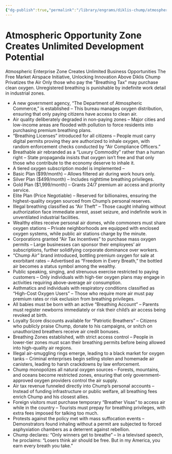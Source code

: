 ```yaml
---
{"dg-publish":true,"permalink":"/library/engrams/diklis-chump/atmospheric-opportunity-zone-creates-unlimited-development-potential/","tags":["DC/Global-Destruction","DC/AS1"]}
---
```


# Atmospheric Opportunity Zone Creates Unlimited Development Potential
Atmospheric Enterprise Zone Creates Unlimited Business Opportunities
The Free Market Airspace Initiative, Unlocking Innovation Above
Diklis Chump Privatizes the Air
Only those who pay the "Breathing Tax" may purchase clean oxygen.
Unregistered breathing is punishable by indefinite work detail in industrial zones.
- A new government agency, “The Department of Atmospheric Commerce,” is established – This bureau manages oxygen distribution, ensuring that only paying citizens have access to clean air.
- Air quality deliberately degraded in non-paying zones – Major cities and low-income areas are flooded with pollution to force residents into purchasing premium breathing plans.
- “Breathing Licenses” introduced for all citizens – People must carry digital permits proving they are authorized to inhale oxygen, with random enforcement checks conducted by “Air Compliance Officers.”
- Breathable air rebranded as a “Luxury Commodity” rather than a human right – State propaganda insists that oxygen isn’t free and that only those who contribute to the economy deserve to inhale it.
- A tiered oxygen subscription model is implemented –
- Basic Plan ($99/month) – Allows filtered air during work hours only.
- Silver Plan ($499/month) – Includes nighttime breathing privileges.
- Gold Plan ($1,999/month) – Grants 24/7 premium air access and priority service.
- Elite Plan (Price Negotiable) – Reserved for billionaires, ensuring the highest-quality oxygen sourced from Chump’s personal reserves.
- Illegal breathing classified as “Air Theft” – Those caught inhaling without authorization face immediate arrest, asset seizure, and indefinite work in unventilated industrial facilities.
- Wealthy elites receive personal air domes, while commoners must share oxygen stations – Private neighborhoods are equipped with enclosed oxygen systems, while public air stations charge by the minute.
- Corporations granted “Air Tax Incentives” to purchase mass oxygen permits – Large businesses can sponsor their employees’ air subscriptions, further solidifying corporate dominance over workers.
- “Chump Air” brand introduced, bottling premium oxygen for sale at exorbitant rates – Advertised as “Freedom in Every Breath,” the bottled air becomes a status symbol among the wealthy.
- Public speaking, singing, and strenuous exercise restricted to paying customers – Only individuals with high-tier oxygen plans may engage in activities requiring above-average air consumption.
- Asthmatics and individuals with respiratory conditions classified as “High-Cost Oxygen Users” – Those who require more air must pay premium rates or risk exclusion from breathing privileges.
- All babies must be born with an active “Breathing Account” – Parents must register newborns immediately or risk their child’s air access being revoked at birth.
- Loyalty Score discounts available for “Patriotic Breathers” – Citizens who publicly praise Chump, donate to his campaigns, or snitch on unauthorized breathers receive air credit bonuses.
- Breathing Zones established, with strict access control – People in lower-tier zones must scan their breathing permits before being allowed into high-quality air regions.
- Illegal air-smuggling rings emerge, leading to a black market for oxygen tanks – Criminal enterprises begin selling stolen and homemade air canisters, leading to harsh crackdowns by law enforcement.
- Chump monopolizes all natural oxygen sources – Forests, mountains, and oceans become restricted zones, ensuring that only government-approved oxygen providers control the air supply.
- Air tax revenue funneled directly into Chump’s personal accounts – Instead of funding infrastructure or public welfare, all breathing fees enrich Chump and his closest allies.
- Foreign visitors must purchase temporary “Breather Visas” to access air while in the country – Tourists must prepay for breathing privileges, with extra fees imposed for talking too much.
- Protests against the policy met with mass suffocation events – Demonstrators found inhaling without a permit are subjected to forced asphyxiation chambers as a deterrent against rebellion.
- Chump declares: “Only winners get to breathe” – In a televised speech, he proclaims: “Losers think air should be free. But in my America, you earn every breath you take.”
